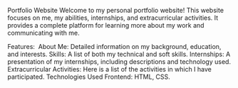 Portfolio Website
Welcome to my personal portfolio website! This website focuses on me, my abilities, internships, and extracurricular activities. It provides a complete platform for learning more about my work and communicating with me.

Features: 
About Me: Detailed information on my background, education, and interests.
Skills: A list of both my technical and soft skills.
Internships: A presentation of my internships, including descriptions and technology used.
Extracurricular Activities: Here is a list of the activities in which I have participated.
Technologies Used
Frontend: HTML, CSS.
